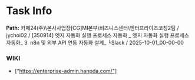 # Task Info

**Path:** 카페24(주)\본사사업장\[CG]MI본부\비즈니스센터\엔터프라이즈코칭2팀 / jychoi02 / [350914] 엣지 자동화 실행 프로세스 자동화 _ 엣지 자동화 실행 프로세스 자동화_ 3. n8n 및 외부 API 연동 자동화 설계_ └Slack / 2025-10-01_00-00-00

### WIKI
- ["https://enterprise-admin.hanpda.com/"]

